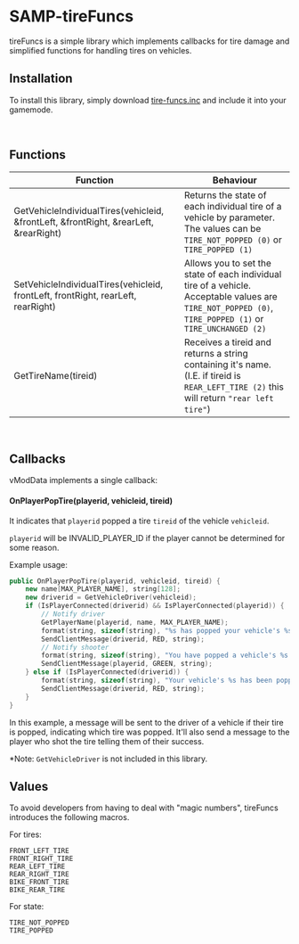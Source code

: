 # SAMP-tireFuncs
tireFuncs is a simple library which implements callbacks for tire damage and simplified functions for handling tires on vehicles.

## Installation

To install this library, simply download [tire-funcs.inc](tire-funcs.inc) and include it into your gamemode.

<br>

## Functions

Function | Behaviour
--- | ---
GetVehicleIndividualTires(vehicleid, &frontLeft, &frontRight, &rearLeft, &rearRight) | Returns the state of each individual tire of a vehicle by parameter. The values can be `TIRE_NOT_POPPED (0)` or `TIRE_POPPED (1)`
SetVehicleIndividualTires(vehicleid, frontLeft, frontRight, rearLeft, rearRight) | Allows you to set the state of each individual tire of a vehicle. Acceptable values are `TIRE_NOT_POPPED (0)`, `TIRE_POPPED (1)` or `TIRE_UNCHANGED (2)`
GetTireName(tireid) | Receives a tireid and returns a string containing it's name. (I.E. if tireid is `REAR_LEFT_TIRE (2)` this will return `"rear left tire"`)
<br>

## Callbacks

vModData implements a single callback:

#### OnPlayerPopTire(playerid, vehicleid, tireid)

It indicates that `playerid` popped a tire `tireid` of the vehicle `vehicleid`.

`playerid` will be INVALID_PLAYER_ID if the player cannot be determined for some reason.

Example usage:

```cpp
public OnPlayerPopTire(playerid, vehicleid, tireid) {
	new name[MAX_PLAYER_NAME], string[128];
	new driverid = GetVehicleDriver(vehicleid);
	if (IsPlayerConnected(driverid) && IsPlayerConnected(playerid)) {
		// Notify driver
		GetPlayerName(playerid, name, MAX_PLAYER_NAME);
		format(string, sizeof(string), "%s has popped your vehicle's %s.", name, GetTireName(tireid));
		SendClientMessage(driverid, RED, string);
		// Notify shooter
		format(string, sizeof(string), "You have popped a vehicle's %s.", GetTireName(tireid));
		SendClientMessage(playerid, GREEN, string);
	} else if (IsPlayerConnected(driverid)) {
		format(string, sizeof(string), "Your vehicle's %s has been popped.", GetTireName(tireid));
		SendClientMessage(driverid, RED, string);
	}
}
```

In this example, a message will be sent to the driver of a vehicle if their tire is popped, indicating which tire was popped. It'll also send a message to the player who shot the tire telling them of their success.

*Note: `GetVehicleDriver` is not included in this library.


## Values

To avoid developers from having to deal with "magic numbers", tireFuncs introduces the following macros.

For tires:

```
FRONT_LEFT_TIRE
FRONT_RIGHT_TIRE
REAR_LEFT_TIRE
REAR_RIGHT_TIRE
BIKE_FRONT_TIRE
BIKE_REAR_TIRE
```

For state:
```
TIRE_NOT_POPPED
TIRE_POPPED
```
